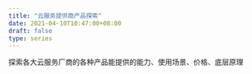 ```yaml
---
title: "云服务提供商产品探索"
date: 2021-04-10T10:47:00+08:00
draft: false
type: series
---
```


探索各大云服务厂商的各种产品能提供的能力、使用场景、价格、底层原理
